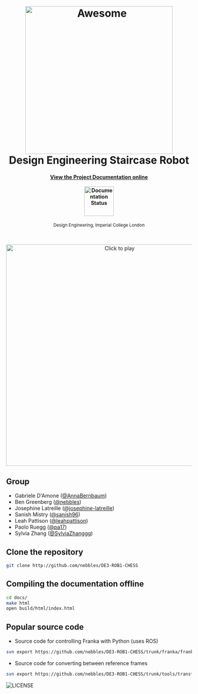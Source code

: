 <h1 align="center">
	<img width="400" src="docs/source/_static/cover.png" alt="Awesome">
  <br>
  Design Engineering Staircase Robot
</h1>

<h4 align="center">
  <a href="http://de3-rob1-chess.rtfd.io">View the Project Documentation online</a>
  <br><br>
  <img width="80" src="http://readthedocs.org/projects/de3-rob1-chess/badge/?version=latest" alt="Documentation Status">
</h4>

<p align="center">
	<sub>Design Engineering, Imperial College London</sub>
</p>
<br>
<p align="center">
	<a href="https://vimeo.com/291377091" >
	<img width="600" src="vimeo.png" alt="Click to play"></a>
</h1>
<br>

## Group

- Gabriele D'Amone ([@AnnaBernbaum](https://github.com/AnnaBernbaum))
- Ben Greenberg ([@nebbles](https://github.com/nebbles))
- Josephine Latreille ([@josephine-latreille](https://github.com/josephine-latreille))
- Sanish Mistry ([@sanish96](https://github.com/sanish96))
- Leah Pattison ([@leahpattison](https://github.com/leahpattison))
- Paolo Ruegg ([@pa17](https://github.com/pa17))
- Sylvia Zhang ([@SylviaZhanggg](https://github.com/SylviaZhanggg))

## Clone the repository

```bash
git clone http://github.com/nebbles/DE3-ROB1-CHESS
```

## Compiling the documentation offline

```bash
cd docs/
make html
open build/html/index.html
```

## Popular source code

* Source code for controlling Franka with Python (uses ROS)

```bash
svn export https://github.com/nebbles/DE3-ROB1-CHESS/trunk/franka/franka_control_ros.py
```

* Source code for converting between reference frames

```bash
svn export https://github.com/nebbles/DE3-ROB1-CHESS/trunk/tools/transform.py
```

![LICENSE](CC4.0-BY.jpg)
